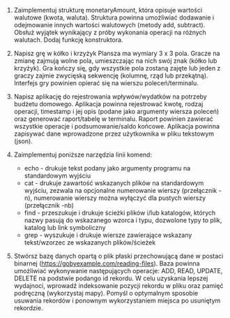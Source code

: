 1. Zaimplementuj strukturę monetaryAmount, która opisuje wartości walutowe (kwota, waluta).
   Struktura powinna umożliwiać dodawanie i odejmowanie innych wartości walutowych (metody add, subtract).
   Obsłuż wyjątek wynikający z próby wykonania operacji na różnych walutach. Dodaj funkcję konstruktora.

2. Napisz grę w kółko i krzyżyk
   Plansza ma wymiary 3 x 3 pola.
   Gracze na zmianę zajmują wolne pola, umieszczając na nich swój znak (kółko lub krzyżyk).
   Gra kończy się, gdy wszystkie pola zostaną zajęte lub jeden z graczy zajmie zwycięską sekwencję (kolumnę, rząd lub przekątną).
   Interfejs gry powinien opierać się na wierszu poleceń/terminalu.

3. Napisz aplikację do rejestrowania wpływów/wydatków na potrzeby budżetu domowego.
   Aplikacja powinna rejestrować kwotę, rodzaj operacji, timestamp i jej opis (podane jako argumenty wiersza poleceń)
   oraz generować raport/tabelę w terminalu. Raport powinien zawierać wszystkie operacje i podsumowanie/saldo końcowe.
   Aplikacja powinna zapisywać dane wprowadzone przez użytkownika w pliku tekstowym (json).

4. Zaimplementuj poniższe narzędzia linii komend:
   - echo - drukuje tekst podany jako argumenty programu na standardowym wyjściu
   - cat - drukuje zawartość wskazanych plików na standardowym wyjściu,
     zezwala na opcjonalne numerowanie wierszy (przełącznik -n),
     numerowanie wierszy można wyłączyć dla pustych wierszy (przełącznik -nb)
   - find - przeszukuje i drukuje ścieżki plików i/lub katalogów, których nazwy pasują do wskazanego wzorca i typu,
     dozwolone typy to plik, katalog lub link symboliczny
   - grep - wyszukuje i drukuje wiersze zawierające wskazany tekst/wzorzec ze wskazanych plików/ścieżek

5. Stwórsz bazę danych opartą o plik płaski przechowującą dane w postaci binarnej (https://gobyexample.com/reading-files).
   Baza powinna umożliwiać wykonywanie następujących operacje: ADD, READ, UPDATE, DELETE na podstwie podango id rekordu.
   W celu uzyskania lepszej wydajnoci, wprowadź indeksowanie pozycji rekordu w pliku oraz pamięć podręczną (wykorzystaj mapy).
   Pomyśl o optymalnym sposobie usuwania rekordów i ponownym wykorzystaniem miejsca po usuniętym rekordzie.